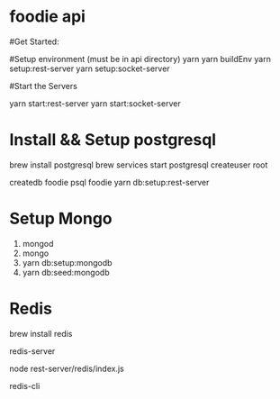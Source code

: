 # foodie api 


#Get Started: 

#Setup environment (must be in api directory)
yarn 
yarn buildEnv 
yarn setup:rest-server
yarn setup:socket-server


#Start the Servers

yarn start:rest-server 
yarn start:socket-server

# Install && Setup postgresql

brew install postgresql
brew services start postgresql
createuser root

createdb foodie
psql foodie
yarn db:setup:rest-server

# Setup Mongo

1. mongod
2. mongo
3. yarn db:setup:mongodb
4. yarn db:seed:mongodb

# Redis

brew install redis

redis-server

node rest-server/redis/index.js

redis-cli
